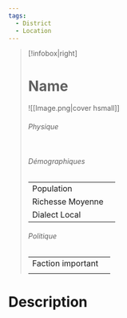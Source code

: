 ```yaml
---
tags:
  - District
  - Location
---
```


> [!infobox|right]
> # Name
> ![[Image.png|cover hsmall]]
> ###### Physique
> |||
> | ---- | ---- |
> ###### Démographiques
> |||
> |---- | ---- |
> |Population||
> |Richesse Moyenne||
> |Dialect Local||
> ###### Politique
> |||
> |----|-----|
> |Faction important||
> |||

# Description
